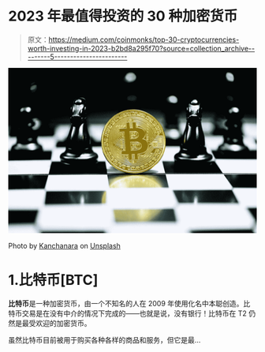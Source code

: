 # 2023 年最值得投资的 30 种加密货币

> 原文：<https://medium.com/coinmonks/top-30-cryptocurrencies-worth-investing-in-2023-b2bd8a295f70?source=collection_archive---------5----------------------->

![](img/657b87224c876fd55fd862ceeefa0d01.png)

Photo by [Kanchanara](https://unsplash.com/@kanchanara?utm_source=medium&utm_medium=referral) on [Unsplash](https://unsplash.com?utm_source=medium&utm_medium=referral)

# 1.比特币[BTC]

**比特币**是一种加密货币，由一个不知名的人在 2009 年使用化名中本聪创造。比特币交易是在没有中介的情况下完成的——也就是说，没有银行！比特币在 T2 仍然是最受欢迎的加密货币。

虽然比特币目前被用于购买各种各样的商品和服务，但它是最…